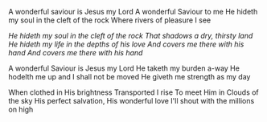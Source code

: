A wonderful saviour is Jesus my Lord
A wonderful Saviour to me
He hideth my soul in the cleft of the rock
Where rivers of pleasure I see

_He hideth my soul in the cleft of the rock
That shadows a dry, thirsty land
He hideth my life in the depths of his love
And covers me there with his hand
And covers me there with his hand_

A wonderful Saviour is Jesus my Lord
He taketh my burden a-way
He hodelth me up and I shall not be moved
He giveth me strength as my day

When clothed in His brightness
Transported I rise
To meet Him in Clouds of the sky
His perfect salvation, His wonderful love
I&#39;ll shout with the millions on high

